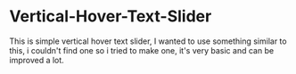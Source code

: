 # Vertical-Hover-Text-Slider

This is simple vertical hover text slider, I wanted to use something similar to this, i couldn't find one so i tried to make one, it's very basic and can be improved a lot.
